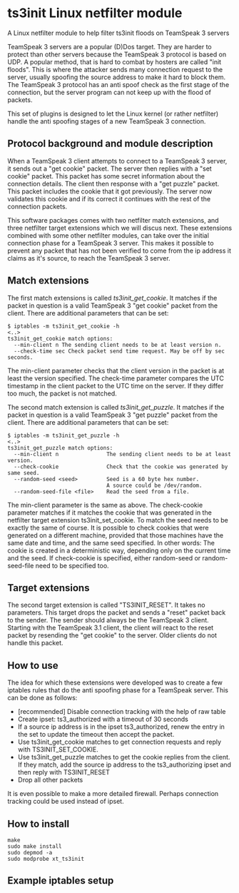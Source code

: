 # ts3init Linux netfilter module
A Linux netfilter module to help filter ts3init floods on TeamSpeak 3 servers

TeamSpeak 3 servers are a popular (D)Dos target. They are harder to protect than other servers because the TeamSpeak 3 protocol is based on UDP. A popular method, that is hard to combat by hosters are called "init floods". This is where the attacker sends many connection request to the server, usually spoofing the source address to make it hard to block them. The TeamSpeak 3 protocol has an anti spoof check as the first stage of the connection, but the server program can not keep up with the flood of packets.

This set of plugins is designed to let the Linux kernel (or rather netfilter) handle the anti spoofing stages of a new TeamSpeak 3 connection.

## Protocol background and module description
When a TeamSpeak 3 client attempts to connect to a TeamSpeak 3 server, it sends out a "get cookie" packet. The server then replies with a "set cookie" packet. This packet has some secret information about the connection details. The client then response with a "get puzzle" packet. This packet includes the cookie that it got previously. The server now validates this cookie and if its correct it continues with the rest of the connection packets.

This software packages comes with two netfilter match extensions, and three netfilter target extensions which we will discus next. These extensions combined with some other netfilter modules, can take over the initial connection phase for a TeamSpeak 3 server. This makes it possible to prevent any packet that has not been verified to come from the ip address it claims as it's source, to reach the TeamSpeak 3 server.

## Match extensions
The first match extensions is called *ts3init_get_cookie*. It matches if the packet in question is a valid TeamSpeak 3 "get cookie" packet from the client. There are additional parameters that can be set:
```
$ iptables -m ts3init_get_cookie -h
<..>
ts3init_get_cookie match options:
  --min-client n The sending client needs to be at least version n.
  --check-time sec Check packet send time request. May be off by sec seconds.
```
The min-client parameter checks that the client version in the packet is at least the version specified. The check-time parameter compares the UTC timestamp in the client packet to the UTC time on the server. If they differ too much, the packet is not matched.

The second match extension is called *ts3init_get_puzzle*. It matches if the packet in question is a valid TeamSpeak 3 "get puzzle" packet from the client. There are additional parameters that can be set:
```
$ iptables -m ts3init_get_puzzle -h
<..>
ts3init_get_puzzle match options:
  --min-client n               The sending client needs to be at least version.
  --check-cookie               Check that the cookie was generated by same seed.
  --random-seed <seed>         Seed is a 60 byte hex number.
                               A source could be /dev/random.
  --random-seed-file <file>    Read the seed from a file.
```
The min-client parameter is the same as above. The check-cookie parameter matches if it matches the cookie that was generated in the netfilter target extension ts3init_set_cookie. To match the seed needs to be exactly the same of course. It is possible to check cookies that were generated on a different machine, provided that those machines have the same date and time, and the same seed specified. In other words: The cookie is created in a deterministic way, depending only on the current time and the seed. If check-cookie is specified, either random-seed or random-seed-file need to be specified too.

## Target extensions
The second target extension is called "TS3INIT_RESET". It takes no parameters. This target drops the packet and sends a "reset" packet back to the sender. The sender should always be the TeamSpeak 3 client. Starting with the TeamSpeak 3.1 client, the client will react to the reset packet by resending the "get cookie" to the server. Older clients do not handle this packet.

## How to use
The idea for which these extensions were developed was to create a few iptables rules that do the anti spoofing phase for a TeamSpeak server. This can be done as follows:
* [recommended] Disable connection tracking with the help of raw table
* Create ipset: ts3_authorized with a timeout of 30 seconds
* If a source ip address is in the ipset ts3_authorized, renew the entry in the set to update the timeout then accept the packet.
* Use ts3init_get_cookie matches to get connection requests and reply with TS3INIT_SET_COOKIE.
* Use ts3init_get_puzzle matches to get the cookie replies from the client. If they match, add the source ip address to the ts3_authorizing ipset and then reply with TS3INIT_RESET
* Drop all other packets

It is even possible to make a more detailed firewall. Perhaps connection tracking could be used instead of ipset.

## How to install
```
make
sudo make install
sudo depmod -a
sudo modprobe xt_ts3init
```

## Example iptables setup
